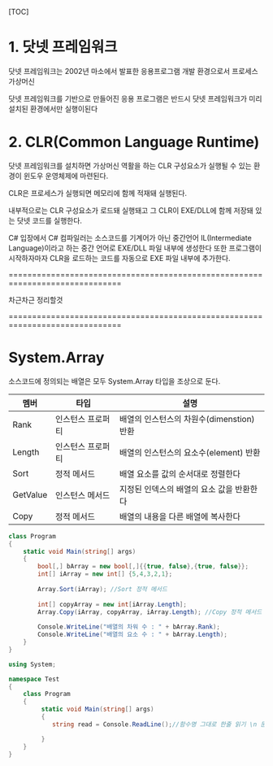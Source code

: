 [TOC]



# 1. 닷넷 프레임워크

닷넷 프레임워크는 2002년 마소에서 발표한 응용프로그램 개발 환경으로서 프로세스 가상머신

닷넷 프레임워크를 기반으로 만들어진 응용 프로그램은 반드시 닷넷 프레임워크가 미리 설치된 환경에서만 실행이된다



# 2. CLR(Common Language Runtime)

닷넷 프레임워크를 설치하면 가상머신 역활을 하는 CLR 구성요소가 실행될 수 있는 환경이 윈도우 운영체제에 마련된다.

CLR은 프로세스가 실행되면 메모리에 함께 적재돼 실행된다.

내부적으로는 CLR 구성요소가 로드돼 실행돼고 그 CLR이 EXE/DLL에 함께 저장돼 있는 닷넷 코드를 실행한다.

C# 입장에서 C# 컴파일러는  소스코드를 기계어가 아닌 중간언어 IL(Intermediate Language)이라고 하는 중간 언어로 EXE/DLL 파일 내부에 생성한다 또한 프로그램이 시작하자마자 CLR을 로드하는 코드를 자동으로 EXE 파일 내부에 추가한다.



==============================================================================

차근차근 정리할것

==============================================================================

# System.Array

소스코드에 정의되는 배열은 모두 System.Array 타입을 조상으로 둔다.

| 멤버     | 타입              | 설명                                      |
| -------- | ----------------- | ----------------------------------------- |
| Rank     | 인스턴스 프로퍼티 | 배열의 인스턴스의 차원수(dimenstion) 반환 |
| Length   | 인스턴스 프로퍼티 | 배열의 인스턴스의 요소수(element) 반환    |
| Sort     | 정적 메서드       | 배열 요소를 값의 순서대로 정렬한다        |
| GetValue | 인스턴스 메서드   | 지정된 인덱스의 배열의 요소 값을 반환한다 |
| Copy     | 정적 메서드       | 배열의 내용을 다른 배열에 복사한다        |



```c#
class Program
{
    static void Main(string[] args)
    {
    	bool[,] bArray = new bool[,]{{true, false},{true, false}};
        int[] iArray = new int[] {5,4,3,2,1};
        
        Array.Sort(iArray); //Sort 정적 메서드
        
        int[] copyArray = new int[iArray.Length];
        Array.Copy(iArray, copyArray, iArray.Length); //Copy 정적 메서드
        
        Console.WriteLine("배열의 차워 수 : " + bArray.Rank);
        Console.WriteLine("배열의 요소 수 : " + bArray.Length);
    }
}
```



```c#
using System;

namespace Test
{
    class Program
    {
         static void Main(string[] args)
         {
			string read = Console.ReadLine();//함수명 그대로 한줄 읽기 \n 문자가 나올때까지의 문자를 읽는다.

         }
    }
}
```







